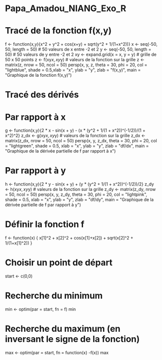 # Papa_Amadou_NIANG_Exo_R
# Tracé de la fonction f(x,y)

f <- function(x,y){x^2 + y^2 + cos(x+y) + sqrt(y^2 + 1/(1+x^2))}
x <- seq(-50, 50, length = 50) # 50 valeurs de x entre -2 et 2
y <- seq(-50, 50, length = 50) # 50 valeurs de y entre -2 et 2
xy <- expand.grid(x = x, y = y) # grille de 50 x 50 points
z <- f(xy$x, xy$y) # valeurs de la fonction sur la grille
z <- matrix(z, nrow = 50, ncol = 50)
persp(x, y, z, theta = 30, phi = 20, col = "lightblue", shade = 0.5,xlab = "x", ylab = "y", zlab = "f(x,y)", main = "Graphique de la fonction f(x,y)")

# Tracé des dérivés
# Par rapport à x

g <- function(x,y){2 * x - sin(x + y) - (x * (y^2 + 1/(1 + x^2))^(-1/2))/(1 + x^2)^2}
z_dx <- g(xy$x, xy$y) # valeurs de la fonction sur la grille
z_dx <- matrix(z_dx, nrow = 50, ncol = 50)
persp(x, y, z_dx, theta = 30, phi = 20, col = "lightgreen", shade = 0.5, 
      xlab = "x", ylab = "y", zlab = "df/dx", main = "Graphique de la dérivée partielle de f par rapport à x")

# Par rapport à y

h <- function(x,y){2 * y - sin(x + y) + (y * (y^2 + 1/(1 + x^2))^(-1/2))/2}
z_dy <- h(xy$x, xy$y) # valeurs de la fonction sur la grille
z_dy <- matrix(z_dy, nrow = 50, ncol = 50)
persp(x, y, z_dy, theta = 30, phi = 20, col = "lightpink", shade = 0.5, 
      xlab = "x", ylab = "y", zlab = "df/dy", main = "Graphique de la dérivée partielle de f par rapport à y")

# Définir la fonction f
f <- function(x) {
  x[1]^2 + x[2]^2 + cos(x[1]+x[2]) + sqrt(x[2]^2 + 1/(1+x[1]^2))
}

# Choisir un point de départ
start <- c(0,0)

# Recherche du minimum
min <- optim(par = start, fn = f)
min

# Recherche du maximum (en inversant le signe de la fonction)
max <- optim(par = start, fn = function(x) -f(x))
max
